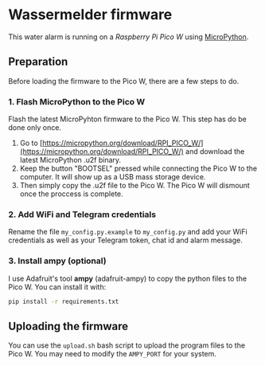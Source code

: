 # Wassermelder firmware

This water alarm is running on a *Raspberry Pi Pico W* using [MicroPython](https://micropython.org/download/RPI_PICO_W/).


## Preparation
Before loading the firmware to the Pico W, there are a few steps to do.

### 1. Flash MicroPython to the Pico W
Flash the latest MicroPyhton firmware to the Pico W. This step has do be done only once.
1. Go to [https://micropython.org/download/RPI_PICO_W/](https://micropython.org/download/RPI_PICO_W/) and download the latest MicroPython .u2f binary.
2. Keep the button "BOOTSEL" pressed while connecting the Pico W to the computer. It will show up as a USB mass storage device.
3. Then simply copy the .u2f file to the Pico W. The Pico W will dismount once the proccess is complete.

### 2. Add WiFi and Telegram credentials
Rename the file `my_config.py.example` to `my_config.py` and add your WiFi credentials as well as your Telegram token, chat id and alarm message.

### 3. Install ampy (optional)
I use Adafruit's tool **ampy** (adafruit-ampy) to copy the python files to the Pico W. You can install it with:
``` bash
pip install -r requirements.txt
```

## Uploading the firmware

You can use the `upload.sh` bash script to upload the program files to the Pico W. 
You may need to modify the `AMPY_PORT` for your system.